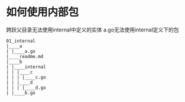 # 如何使用内部包
跨跃父目录无法使用internal中定义的实体
a.go无法使用internal定义下的包
```shell
01_internal
|____a
| |____a.go
|____readme.md
|____b
| |____internal
| | |____c
| | | |____c.go
| | |____d
| | | |____d.go
| |____b.go
```


